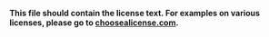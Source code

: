 **This file should contain the license text. For examples on various licenses, 
please go to [choosealicense.com][1].**


[1]: http://choosealicense.com
